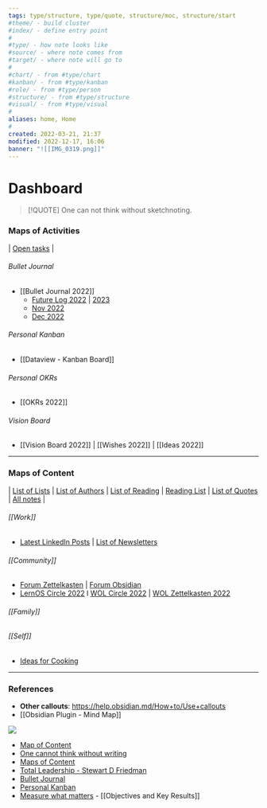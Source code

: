 ```yaml
---
tags: type/structure, type/quote, structure/moc, structure/start
#theme/ - build cluster 
#index/ - define entry point
#
#type/ - how note looks like
#source/ - where note comes from
#target/ - where note will go to
#
#chart/ - from #type/chart 
#kanban/ - from #type/kanban
#role/ - from #type/person
#structure/ - from #type/structure
#visual/ - from #type/visual 
#
aliases: home, Home
#
created: 2022-03-21, 21:37
modified: 2022-12-17, 16:06
banner: "![[IMG_0319.png]]"
---
```

# Dashboard
<!-- The main structure of my content -->
<!--  Start with motivational quote -->

> [!QUOTE] 
> One can not think without sketchnoting.
> 


### Maps of Activities

| [Open tasks](Dataview%20-%20tasks%20open.md) |

###### Bullet Journal
- [[Bullet Journal 2022]]
	- [Future Log 2022](Future%20Log%202022.md) | [2023](2023.md)
	- [Nov 2022](Nov%202022.md)
	- [Dec 2022](Dec%202022.md)

###### Personal Kanban
- [[Dataview - Kanban Board]]

###### Personal OKRs
- [[OKRs 2022]]

###### Vision Board
- [[Vision Board 2022]] | [[Wishes 2022]] | [[Ideas 2022]]

___

### Maps of Content

| [List of Lists](List%20of%20Lists.md) | [List of Authors](List%20of%20Authors.md) | [List of Reading](List%20of%20Reading.md) | [Reading List](Reading%20List.md) | [List of Quotes](List%20of%20Quotes.md) | [All notes](Dataview%20-%20all%20notes.md) |

###### [[Work]]
<!--  Insert MoCs I’m working on -->
- [Latest LinkedIn Posts](Latest%20LinkedIn%20Posts.md) |  [List of Newsletters](List%20of%20Newsletters.md)

###### [[Community]]
- [Forum Zettelkasten](https://forum.zettelkasten.de/) | [Forum Obsidian](https://forum.obsidian.md/)
- [LernOS Circle 2022](LernOS%20Circle%202022.md) l [WOL Circle 2022](WOL%20Circle%202022.md) | [WOL Zettelkasten 2022](WOL%20Zettelkasten%202022.md)

###### [[Family]]

###### [[Self]]
- [Ideas for Cooking](Ideas%20for%20Cooking.md)


___

### References
- **Other callouts**: https://help.obsidian.md/How+to/Use+callouts
- [[Obsidian Plugin - Mind Map]]

![](Start%20here.png)

- [Map of Content](Map%20of%20Content.md)
- [One cannot think without writing](One%20cannot%20think%20without%20writing.md)
- [Maps of Content](Maps%20of%20Content.md)
- [Total Leadership - Stewart D Friedman](Total%20Leadership%20-%20Stewart%20D%20Friedman.md)
- [Bullet Journal](Bullet%20Journal.md)
- [Personal Kanban](Personal%20Kanban.md)
- [Measure what matters](Measure%20what%20matters.md) - [[Objectives and Key Results]]
